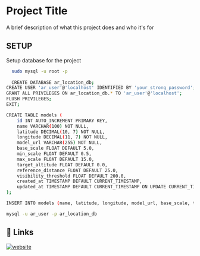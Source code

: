 
# Project Title

A brief description of what this project does and who it's for


## SETUP

Setup database for the project

```bash
  sudo mysql -u root -p
  
  CREATE DATABASE ar_location_db;
CREATE USER 'ar_user'@'localhost' IDENTIFIED BY 'your_strong_password';
GRANT ALL PRIVILEGES ON ar_location_db.* TO 'ar_user'@'localhost';
FLUSH PRIVILEGES;
EXIT;

CREATE TABLE models (
    id INT AUTO_INCREMENT PRIMARY KEY,
    name VARCHAR(100) NOT NULL,
    latitude DECIMAL(10, 7) NOT NULL,
    longitude DECIMAL(11, 7) NOT NULL,
    model_url VARCHAR(255) NOT NULL,
    base_scale FLOAT DEFAULT 5.0,
    min_scale FLOAT DEFAULT 0.5,
    max_scale FLOAT DEFAULT 15.0,
    target_altitude FLOAT DEFAULT 0.0,
    reference_distance FLOAT DEFAULT 25.0,
    visibility_threshold FLOAT DEFAULT 200.0,
    created_at TIMESTAMP DEFAULT CURRENT_TIMESTAMP,
    updated_at TIMESTAMP DEFAULT CURRENT_TIMESTAMP ON UPDATE CURRENT_TIMESTAMP
);

INSERT INTO models (name, latitude, longitude, model_url, base_scale, target_altitude, reference_distance, visibility_threshold) VALUES ('test', 46.3620104, 15.1134535, 'assets/untitled.glb', 1, 400, 50, 500);

mysql -u ar_user -p ar_location_db

```
    
## 🔗 Links
[![website](https://img.shields.io/website?url=http%3A//pungi.org/)](https://pungi.org/)


